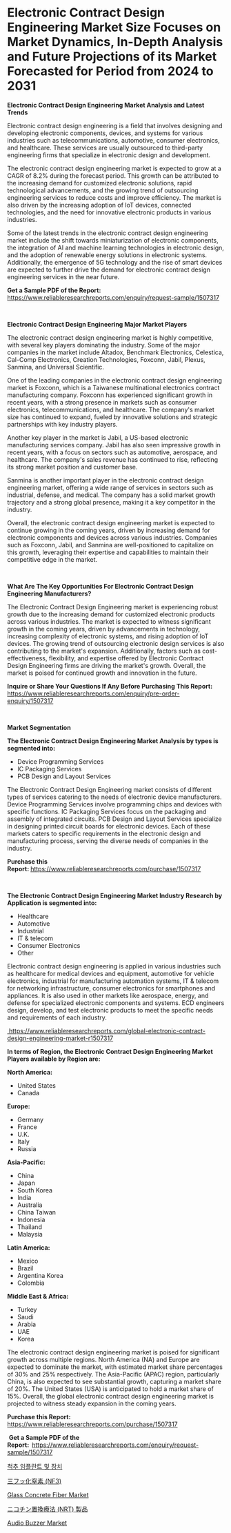 <p><h1>Electronic Contract Design Engineering Market Size Focuses on Market Dynamics, In-Depth Analysis and Future Projections of its Market Forecasted for Period from 2024 to 2031</h1></p><p><strong>Electronic Contract Design Engineering Market Analysis and Latest Trends</strong></p>
<p><p>Electronic contract design engineering is a field that involves designing and developing electronic components, devices, and systems for various industries such as telecommunications, automotive, consumer electronics, and healthcare. These services are usually outsourced to third-party engineering firms that specialize in electronic design and development.</p><p>The electronic contract design engineering market is expected to grow at a CAGR of 8.2% during the forecast period. This growth can be attributed to the increasing demand for customized electronic solutions, rapid technological advancements, and the growing trend of outsourcing engineering services to reduce costs and improve efficiency. The market is also driven by the increasing adoption of IoT devices, connected technologies, and the need for innovative electronic products in various industries.</p><p>Some of the latest trends in the electronic contract design engineering market include the shift towards miniaturization of electronic components, the integration of AI and machine learning technologies in electronic design, and the adoption of renewable energy solutions in electronic systems. Additionally, the emergence of 5G technology and the rise of smart devices are expected to further drive the demand for electronic contract design engineering services in the near future.</p></p>
<p><strong>Get a Sample PDF of the Report:&nbsp;</strong> <a href="https://www.reliableresearchreports.com/enquiry/request-sample/1507317">https://www.reliableresearchreports.com/enquiry/request-sample/1507317</a></p>
<p>&nbsp;</p>
<p><strong>Electronic Contract Design Engineering Major Market Players</strong></p>
<p><p>The electronic contract design engineering market is highly competitive, with several key players dominating the industry. Some of the major companies in the market include Altadox, Benchmark Electronics, Celestica, Cal-Comp Electronics, Creation Technologies, Foxconn, Jabil, Plexus, Sanmina, and Universal Scientific.</p><p>One of the leading companies in the electronic contract design engineering market is Foxconn, which is a Taiwanese multinational electronics contract manufacturing company. Foxconn has experienced significant growth in recent years, with a strong presence in markets such as consumer electronics, telecommunications, and healthcare. The company's market size has continued to expand, fueled by innovative solutions and strategic partnerships with key industry players.</p><p>Another key player in the market is Jabil, a US-based electronic manufacturing services company. Jabil has also seen impressive growth in recent years, with a focus on sectors such as automotive, aerospace, and healthcare. The company's sales revenue has continued to rise, reflecting its strong market position and customer base.</p><p>Sanmina is another important player in the electronic contract design engineering market, offering a wide range of services in sectors such as industrial, defense, and medical. The company has a solid market growth trajectory and a strong global presence, making it a key competitor in the industry.</p><p>Overall, the electronic contract design engineering market is expected to continue growing in the coming years, driven by increasing demand for electronic components and devices across various industries. Companies such as Foxconn, Jabil, and Sanmina are well-positioned to capitalize on this growth, leveraging their expertise and capabilities to maintain their competitive edge in the market.</p></p>
<p>&nbsp;</p>
<p><strong>What Are The Key Opportunities For Electronic Contract Design Engineering Manufacturers?</strong></p>
<p><p>The Electronic Contract Design Engineering market is experiencing robust growth due to the increasing demand for customized electronic products across various industries. The market is expected to witness significant growth in the coming years, driven by advancements in technology, increasing complexity of electronic systems, and rising adoption of IoT devices. The growing trend of outsourcing electronic design services is also contributing to the market's expansion. Additionally, factors such as cost-effectiveness, flexibility, and expertise offered by Electronic Contract Design Engineering firms are driving the market's growth. Overall, the market is poised for continued growth and innovation in the future.</p></p>
<p><strong>Inquire or Share Your Questions If Any Before Purchasing This Report:</strong> <a href="https://www.reliableresearchreports.com/enquiry/pre-order-enquiry/1507317">https://www.reliableresearchreports.com/enquiry/pre-order-enquiry/1507317</a></p>
<p>&nbsp;</p>
<p><strong>Market Segmentation</strong></p>
<p><strong>The Electronic Contract Design Engineering Market Analysis by types is segmented into:</strong></p>
<p><ul><li>Device Programming Services</li><li>IC Packaging Services</li><li>PCB Design and Layout Services</li></ul></p>
<p><p>The Electronic Contract Design Engineering market consists of different types of services catering to the needs of electronic device manufacturers. Device Programming Services involve programming chips and devices with specific functions. IC Packaging Services focus on the packaging and assembly of integrated circuits. PCB Design and Layout Services specialize in designing printed circuit boards for electronic devices. Each of these markets caters to specific requirements in the electronic design and manufacturing process, serving the diverse needs of companies in the industry.</p></p>
<p><strong>Purchase this Report:&nbsp;</strong><a href="https://www.reliableresearchreports.com/purchase/1507317">https://www.reliableresearchreports.com/purchase/1507317</a></p>
<p>&nbsp;</p>
<p><strong>The Electronic Contract Design Engineering Market Industry Research by Application is segmented into:</strong></p>
<p><ul><li>Healthcare</li><li>Automotive</li><li>Industrial</li><li>IT & telecom</li><li>Consumer Electronics</li><li>Other</li></ul></p>
<p><p>Electronic contract design engineering is applied in various industries such as healthcare for medical devices and equipment, automotive for vehicle electronics, industrial for manufacturing automation systems, IT & telecom for networking infrastructure, consumer electronics for smartphones and appliances. It is also used in other markets like aerospace, energy, and defense for specialized electronic components and systems. ECD engineers design, develop, and test electronic products to meet the specific needs and requirements of each industry.</p></p>
<p><a href="https://www.reliableresearchreports.com/global-electronic-contract-design-engineering-market-r1507317">&nbsp;https://www.reliableresearchreports.com/global-electronic-contract-design-engineering-market-r1507317</a></p>
<p><strong>In terms of Region, the Electronic Contract Design Engineering Market Players available by Region are:</strong></p>
<p>
    <p> <strong> North America: </strong>
        <ul>
            <li>United States</li>
            <li>Canada</li>
        </ul>
        </p> 
    <p> <strong> Europe: </strong>
        <ul>
            <li>Germany</li>
            <li>France</li>
            <li>U.K.</li>
            <li>Italy</li>
            <li>Russia</li>
        </ul>
        </p> 
    <p> <strong> Asia-Pacific: </strong>
        <ul>
            <li>China</li>
            <li>Japan</li>
            <li>South Korea</li>
            <li>India</li>
            <li>Australia</li>
            <li>China Taiwan</li>
            <li>Indonesia</li>
            <li>Thailand</li>
            <li>Malaysia</li>
        </ul>
        </p> 
    <p> <strong> Latin America: </strong>
        <ul>
            <li>Mexico</li>
            <li>Brazil</li>
            <li>Argentina Korea</li>
            <li>Colombia</li>
        </ul>
        </p> 
    <p> <strong> Middle East & Africa: </strong>
        <ul>
            <li>Turkey</li>
            <li>Saudi</li>
            <li>Arabia</li>
            <li>UAE</li>
            <li>Korea</li>
        </ul>
    </p>
    </p>
<p><p>The electronic contract design engineering market is poised for significant growth across multiple regions. North America (NA) and Europe are expected to dominate the market, with estimated market share percentages of 30% and 25% respectively. The Asia-Pacific (APAC) region, particularly China, is also expected to see substantial growth, capturing a market share of 20%. The United States (USA) is anticipated to hold a market share of 15%. Overall, the global electronic contract design engineering market is projected to witness steady expansion in the coming years.</p></p>
<p><strong>Purchase this Report: </strong><a href="https://www.reliableresearchreports.com/purchase/1507317">https://www.reliableresearchreports.com/purchase/1507317</a></p>
<p>&nbsp;<strong>Get a Sample PDF of the Report:&nbsp;&nbsp;</strong><a href="https://www.reliableresearchreports.com/enquiry/request-sample/1507317">https://www.reliableresearchreports.com/enquiry/request-sample/1507317</a></p>
<p><strong></strong></p>
<p><p><a href="https://github.com/chupp85/Market-Research-Report-List-1/blob/main/133866485504.md">척추 임플란트 및 장치</a></p><p><a href="https://github.com/TysonKub/Market-Research-Report-List-1/blob/main/874108993126.md">三フッ化窒素 (NF3)</a></p><p><a href="https://github.com/AnnChovey2023/Market-Research-Report-List-1/blob/main/glass-concrete-fiber-market.md">Glass Concrete Fiber Market</a></p><p><a href="https://github.com/RaeJenkins1952/Market-Research-Report-List-1/blob/main/624841593125.md">ニコチン置換療法 (NRT) 製品</a></p><p><a href="https://issuu.com/reportprime-2/docs/audio-buzzer-market-size-2030.pptx">Audio Buzzer Market</a></p></p>